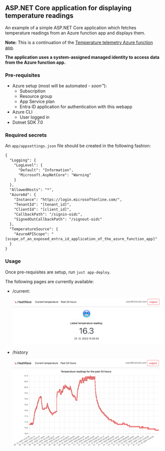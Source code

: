 ## ASP.NET Core application for displaying temperature readings

An example of a simple ASP.NET Core application which fetches temperature readings from an Azure function app and displays them.

**Note:** This is a continuation of the [Temperature telemetry Azure function app](https://github.com/tomazzazijal/iot-temp-azure-function-app).

**The application uses a system-assigned managed identity to access data from the Azure function app.**

### Pre-requisites

- Azure setup (most will be automated - _soon™_):
  - Subscription
  - Resource group
  - App Service plan
  - Entra ID application for authentication with this webapp
- Azure CLI
  - User logged in
- Dotnet SDK 7.0

### Required secrets

An `app/appsettings.json` file should be created in the following fashion:

```
{
  "Logging": {
    "LogLevel": {
      "Default": "Information",
      "Microsoft.AspNetCore": "Warning"
    }
  },
  "AllowedHosts": "*",
  "AzureAd": {
    "Instance": "https://login.microsoftonline.com/",
    "TenantId": "[tenant_id]",
    "ClientId": "[client_id]",
    "CallbackPath": "/signin-oidc",
    "SignedOutCallbackPath": "/signout-oidc"
  },
  "TemperatureSource": {
    "AzureAPIScope": "[scope_of_an_exposed_entra_id_application_of_the_azure_function_app]"
  }
}
```

### Usage

Once pre-requisites are setup, run `just app-deploy`.

The following pages are currently available:

- /current:

  <img src="assets/current.png" alt="drawing" width="600"/>

- /history

  <img src="assets/history.png" alt="drawing" width="600"/>
